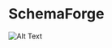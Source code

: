 # SchemaForge

![Alt Text](https://th.bing.com/th?id=OIP.Ie3snd00jQdDJQegX806YgHaHp&w=245&h=254&c=8&rs=1&qlt=90&o=6&dpr=2&pid=3.1&rm=2)
